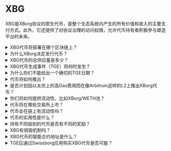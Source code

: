 # XBG

XBG是XBorg协议的原生代币，是整个生态系统内产生的所有价值和收入的主要支付方式。此外，它还提供了对协议治理的访问权限，允许代币持有者积极参与塑造平台的未来。

<details>

<summary>XBG代币将部署在哪个区块链上？</summary>

XBG代币将部署在以太坊区块链上，并将桥接到Polygon网络以提高可扩展性和效率。此外，一旦Borg链完全运行，将有一部分XBG代币专门用于在Borg链上部署。这种多链方法确保了我们代币持有者的广泛可访问性和多功能性。

</details>

<details>

<summary>为什么XBorg决定发行代币？</summary>

XBorg深切致力于培育以社区为中心的生态系统，我们发行代币的决定反映了这一承诺。与侧重于基于股份的价值积累的传统企业模式不同，我们生态系统内产生的所有现金流都被重新引导到DAO（去中心化自治组织）的财库。这种模式促进了更直接的社区参与，并更有效地对齐了利益。

通过引入XBG代币，我们在协议内部创建了一个经济体系，代币作为主要的交易手段。这一举措标志着向更加参与性、由社区驱动的模式的转变，其中每个成员都对平台的方向有发言权，并分享其成功。这是一种创新的方法，凸显了我们对去中心化网络变革潜力的信念。

</details>

<details>

<summary>XBG代币的总供应量是多少？</summary>

XBG代币的最大供应量已定为10亿（1,000,000,000）。

</details>

<details>

<summary>XBG代币生成事件（TGE）将何时发生？</summary>

TGE将在2024年夏季举行。

</details>

<details>

<summary>为什么你们不能给出一个确切的TGE日期？</summary>

作为一个团队，我们相信2023年底接近比特币减半时的加密货币前景将是积极的。XBorg团队目前正在与顶级交易所进行对话，这些交易所的意见在确定代币上市的理想时机方面具有相当大的分量。需要注意的是，在流动性和对替代币兴趣不确定的时期推出代币可能会带来风险。

此外，我们认识到代币的价值在于其运营的生态系统的强度。因此，我们的目标是在推出代币之前培养至少10万的用户基础。

展望未来，我们的团队对2023年底特别是在即将到来的比特币减半的加密市场潜力持乐观态度。

</details>

<details>

<summary>代币将如何推出？</summary>

我们计划通过Balancer流动性启动池发布代币。请注意，这可能会根据交易所要求和市场条件而变化。

</details>

<details>

<summary>是否计划因以太坊上的高Gas费用而在像Arbitrum这样的L2上推出XBorg代币？</summary>

是的，代币将在ETH作为主要市场上推出，并在Polygon以及最终其他L2上进行桥接。

</details>

<details>

<summary>你们将如何提供流动性，比如XBorg/WETH池？</summary>

种子轮资本的5%和公开销售的相当部分将作为流动性投入到AMMs中。

</details>

<details>

<summary>代币将在哪些交易所上市？</summary>

我们正在与以下各方进行讨论。

_一级交易所：_

* 币安
* Coinbase

_二级交易所：_

* Kraken
* OKX
* ByBit
* Kucoin

虽然某些讨论比其他讨论进展得更远，但由于某些讨论周围存在保密协议，我们无法确认任何交易所上市。

</details>

<details>

<summary>代币会在链上有流动性吗？</summary>

是的，将在以太坊网络上提供uniswap池（Polygon上的quickswap），XBorg将为初始流动性提供种子。我们还将通过LP奖励进一步激励第三方流动性提供。种子轮资本的5%和公开销售的相当部分将作为流动性投入到AMMs中。

</details>

<details>

<summary>代币的实用性是什么？</summary>

XBG代币在网络中扮演着至关重要的角色，作为支付、治理和协议激励的主要手段。

**应用内支付和平台费用**

XBG是协议内所有支付和交易的主要方式，这些交易需要支付一定的费用。对于更喜欢使用法币支付的Web2用户，XBorg会在公开市场上购买等值的XBG代币。通过协议收取的费用列表可以在幻灯片上找到：协议可持续性和收入。这些费用以XBG收取。

**治理**

在代币生成事件之后，XBG代币用于XBorg DAO中的治理行动。XBG代币持有者有权对协议发展的关键决策进行投票。

**质押**

支付的费用和收入中有50%的XBG被指定用于质押奖励池。收到的质押奖励数量由锁定期的持续时间和个人在协议中的地位决定。

**协议访问**

协议的某些功能和实用性根据持有的XBG数量和用户在协议中的地位受到访问限制。

</details>

<details>

<summary>持有不同级别的代币是否有不同的奖励？</summary>

目前，持有XBG代币并不赋予任何特定级别；然而，应该注意的是，访问某些功能将取决于个人持有的XBG数量。

</details>

<details>

<summary>XBG有销毁机制吗？</summary>

目前，50%的收入被分配给质押收益，其余的被分配给财库。治理可以决定确切的收入分配，并分配一部分用于销毁机制。

</details>

<details>

<summary>XBG代币的智能合约地址是什么？</summary>

XBG代币的合约尚未在测试网或主网上部署。因此，没有可用的合约地址。

</details>

<details>

<summary>TGE后通过Swissborg应用购买XBG代币是否可能？</summary>

这是非常有可能的。为了在SwissBorg上市，XBG代币需要在Kraken、币安或LBank上市。

</details>